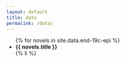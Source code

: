 ```yaml
---
layout: default
title: data
permalink: /data/
---
```


<ul>
{% for novels in site.data.end-19c-epi %}
<li>
<strong>{{ novels.title }}</strong>
</li>
{% li %}
</ul>
